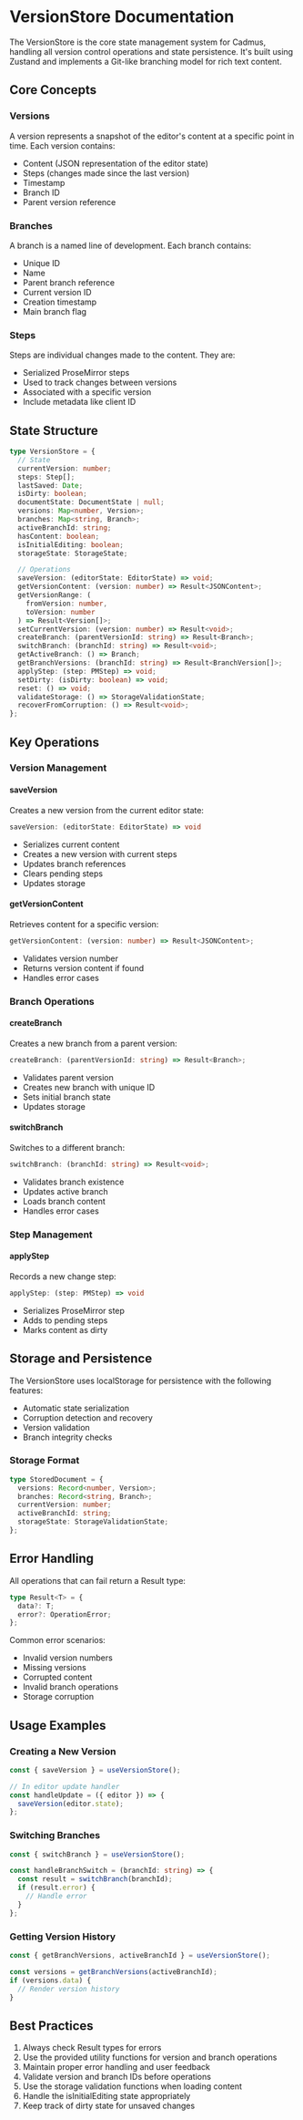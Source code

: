 # VersionStore Documentation

The VersionStore is the core state management system for Cadmus, handling all version control operations and state persistence. It's built using Zustand and implements a Git-like branching model for rich text content.

## Core Concepts

### Versions

A version represents a snapshot of the editor's content at a specific point in time. Each version contains:

- Content (JSON representation of the editor state)
- Steps (changes made since the last version)
- Timestamp
- Branch ID
- Parent version reference

### Branches

A branch is a named line of development. Each branch contains:

- Unique ID
- Name
- Parent branch reference
- Current version ID
- Creation timestamp
- Main branch flag

### Steps

Steps are individual changes made to the content. They are:

- Serialized ProseMirror steps
- Used to track changes between versions
- Associated with a specific version
- Include metadata like client ID

## State Structure

```typescript
type VersionStore = {
  // State
  currentVersion: number;
  steps: Step[];
  lastSaved: Date;
  isDirty: boolean;
  documentState: DocumentState | null;
  versions: Map<number, Version>;
  branches: Map<string, Branch>;
  activeBranchId: string;
  hasContent: boolean;
  isInitialEditing: boolean;
  storageState: StorageState;

  // Operations
  saveVersion: (editorState: EditorState) => void;
  getVersionContent: (version: number) => Result<JSONContent>;
  getVersionRange: (
    fromVersion: number,
    toVersion: number
  ) => Result<Version[]>;
  setCurrentVersion: (version: number) => Result<void>;
  createBranch: (parentVersionId: string) => Result<Branch>;
  switchBranch: (branchId: string) => Result<void>;
  getActiveBranch: () => Branch;
  getBranchVersions: (branchId: string) => Result<BranchVersion[]>;
  applyStep: (step: PMStep) => void;
  setDirty: (isDirty: boolean) => void;
  reset: () => void;
  validateStorage: () => StorageValidationState;
  recoverFromCorruption: () => Result<void>;
};
```

## Key Operations

### Version Management

#### saveVersion

Creates a new version from the current editor state:

```typescript
saveVersion: (editorState: EditorState) => void
```

- Serializes current content
- Creates a new version with current steps
- Updates branch references
- Clears pending steps
- Updates storage

#### getVersionContent

Retrieves content for a specific version:

```typescript
getVersionContent: (version: number) => Result<JSONContent>;
```

- Validates version number
- Returns version content if found
- Handles error cases

### Branch Operations

#### createBranch

Creates a new branch from a parent version:

```typescript
createBranch: (parentVersionId: string) => Result<Branch>;
```

- Validates parent version
- Creates new branch with unique ID
- Sets initial branch state
- Updates storage

#### switchBranch

Switches to a different branch:

```typescript
switchBranch: (branchId: string) => Result<void>;
```

- Validates branch existence
- Updates active branch
- Loads branch content
- Handles error cases

### Step Management

#### applyStep

Records a new change step:

```typescript
applyStep: (step: PMStep) => void
```

- Serializes ProseMirror step
- Adds to pending steps
- Marks content as dirty

## Storage and Persistence

The VersionStore uses localStorage for persistence with the following features:

- Automatic state serialization
- Corruption detection and recovery
- Version validation
- Branch integrity checks

### Storage Format

```typescript
type StoredDocument = {
  versions: Record<number, Version>;
  branches: Record<string, Branch>;
  currentVersion: number;
  activeBranchId: string;
  storageState: StorageValidationState;
};
```

## Error Handling

All operations that can fail return a Result type:

```typescript
type Result<T> = {
  data?: T;
  error?: OperationError;
};
```

Common error scenarios:

- Invalid version numbers
- Missing versions
- Corrupted content
- Invalid branch operations
- Storage corruption

## Usage Examples

### Creating a New Version

```typescript
const { saveVersion } = useVersionStore();

// In editor update handler
const handleUpdate = ({ editor }) => {
  saveVersion(editor.state);
};
```

### Switching Branches

```typescript
const { switchBranch } = useVersionStore();

const handleBranchSwitch = (branchId: string) => {
  const result = switchBranch(branchId);
  if (result.error) {
    // Handle error
  }
};
```

### Getting Version History

```typescript
const { getBranchVersions, activeBranchId } = useVersionStore();

const versions = getBranchVersions(activeBranchId);
if (versions.data) {
  // Render version history
}
```

## Best Practices

1. Always check Result types for errors
2. Use the provided utility functions for version and branch operations
3. Maintain proper error handling and user feedback
4. Validate version and branch IDs before operations
5. Use the storage validation functions when loading content
6. Handle the isInitialEditing state appropriately
7. Keep track of dirty state for unsaved changes
